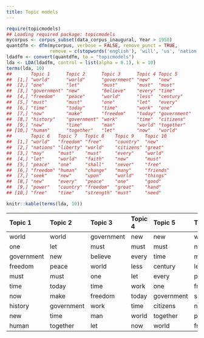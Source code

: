 ```yaml
---
title: Topic models
---
```





```r
require(topicmodels)
## Loading required package: topicmodels
mycorpus <- corpus_subset(data_corpus_inaugural, Year > 1950)
quantdfm <- dfm(mycorpus, verbose = FALSE, remove_punct = TRUE,
                remove = c(stopwords('english'), 'will', 'us', 'nation', 'can', 'peopl*', 'americ*'))
ldadfm <- convert(quantdfm, to = "topicmodels")
lda <- LDA(ldadfm, control = list(alpha = 0.1), k = 10)
terms(lda, 10)
##       Topic 1      Topic 2      Topic 3      Topic 4 Topic 5     
##  [1,] "world"      "world"      "government" "new"   "new"       
##  [2,] "one"        "let"        "must"       "must"  "must"      
##  [3,] "government" "new"        "believe"    "every" "time"      
##  [4,] "freedom"    "peace"      "world"      "less"  "century"   
##  [5,] "must"       "must"       "one"        "let"   "every"     
##  [6,] "time"       "today"      "time"       "work"  "one"       
##  [7,] "now"        "make"       "freedom"    "today" "government"
##  [8,] "history"    "government" "work"       "time"  "citizens"  
##  [9,] "new"        "time"       "man"        "world" "together"  
## [10,] "human"      "together"   "let"        "now"   "world"     
##       Topic 6   Topic 7   Topic 8    Topic 9    Topic 10 
##  [1,] "world"   "freedom" "free"     "country"  "new"    
##  [2,] "nations" "liberty" "world"    "citizens" "great"  
##  [3,] "may"     "must"    "must"     "every"    "world"  
##  [4,] "let"     "world"   "faith"    "new"      "must"   
##  [5,] "peace"   "one"     "shall"    "never"    "free"   
##  [6,] "freedom" "human"   "change"   "many"     "friends"
##  [7,] "seek"    "new"     "upon"     "world"    "things" 
##  [8,] "new"     "every"   "peace"    "one"      "good"   
##  [9,] "power"   "country" "freedom"  "great"    "hand"   
## [10,] "free"    "time"    "strength" "must"     "need"
```


```r
knitr::kable(terms(lda, 10))
```



|Topic 1    |Topic 2    |Topic 3    |Topic 4 |Topic 5    |Topic 6 |Topic 7 |Topic 8  |Topic 9  |Topic 10 |
|:----------|:----------|:----------|:-------|:----------|:-------|:-------|:--------|:--------|:--------|
|world      |world      |government |new     |new        |world   |freedom |free     |country  |new      |
|one        |let        |must       |must    |must       |nations |liberty |world    |citizens |great    |
|government |new        |believe    |every   |time       |may     |must    |must     |every    |world    |
|freedom    |peace      |world      |less    |century    |let     |world   |faith    |new      |must     |
|must       |must       |one        |let     |every      |peace   |one     |shall    |never    |free     |
|time       |today      |time       |work    |one        |freedom |human   |change   |many     |friends  |
|now        |make       |freedom    |today   |government |seek    |new     |upon     |world    |things   |
|history    |government |work       |time    |citizens   |new     |every   |peace    |one      |good     |
|new        |time       |man        |world   |together   |power   |country |freedom  |great    |hand     |
|human      |together   |let        |now     |world      |free    |time    |strength |must     |need     |
